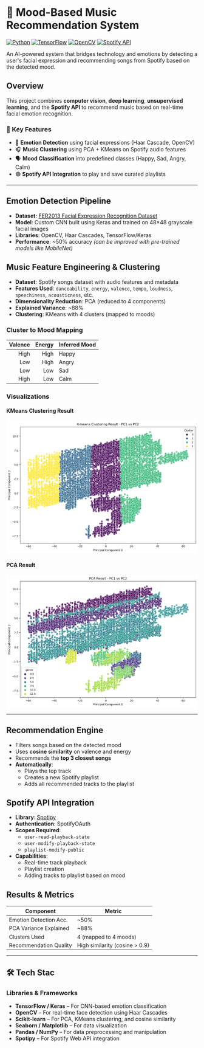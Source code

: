 # 🎵 Mood-Based Music Recommendation System

[![Python](https://img.shields.io/badge/Python-3.8%2B-blue.svg)](https://www.python.org/)
[![TensorFlow](https://img.shields.io/badge/TensorFlow-2.x-orange.svg)](https://www.tensorflow.org/)
[![OpenCV](https://img.shields.io/badge/OpenCV-4.x-green.svg)](https://opencv.org/)
[![Spotify API](https://img.shields.io/badge/Spotify%20API-integrated-brightgreen.svg)](https://developer.spotify.com/)

An AI-powered system that bridges technology and emotions by detecting a user's facial expression and recommending songs from Spotify based on the detected mood.


##  Overview

This project combines **computer vision**, **deep learning**, **unsupervised learning**, and the **Spotify API** to recommend music based on real-time facial emotion recognition.

### 🔧 Key Features

- 🧠 **Emotion Detection** using facial expressions (Haar Cascade, OpenCV)
- 🎧 **Music Clustering** using PCA + KMeans on Spotify audio features
- 🗣️ **Mood Classification** into predefined classes (Happy, Sad, Angry, Calm)
- 🟢 **Spotify API Integration** to play and save curated playlists

---

## Emotion Detection Pipeline

- **Dataset**: [FER2013 Facial Expression Recognition Dataset](https://www.kaggle.com/datasets/msambare/fer2013)
- **Model**: Custom CNN built using Keras and trained on 48×48 grayscale facial images
- **Libraries**: OpenCV, Haar Cascades, TensorFlow/Keras
- **Performance**: ~50% accuracy *(can be improved with pre-trained models like MobileNet)*


## Music Feature Engineering & Clustering

- **Dataset**: Spotify songs dataset with audio features and metadata
- **Features Used**: `danceability`, `energy`, `valence`, `tempo`, `loudness`, `speechiness`, `acousticness`, etc.
- **Dimensionality Reduction**: PCA (reduced to 4 components)
- **Explained Variance**: ~88%
- **Clustering**: KMeans with 4 clusters (mapped to moods)

### Cluster to Mood Mapping

| Valence | Energy | Inferred Mood |
|--------:|-------:|:--------------|
| High    | High   | Happy         |
| Low     | High   | Angry         |
| Low     | Low    | Sad           |
| High    | Low    | Calm          |

### Visualizations

#### KMeans Clustering Result
![KMeans Clustering](/Images/Kmeans.png)

#### PCA Result
![PCA Result](/Images/PCA_result.png)

---

## Recommendation Engine

- Filters songs based on the detected mood
- Uses **cosine similarity** on valence and energy
- Recommends the **top 3 closest songs**
- **Automatically**:
  - Plays the top track
  - Creates a new Spotify playlist
  - Adds all recommended tracks to the playlist

## Spotify API Integration

- **Library**: [Spotipy](https://spotipy.readthedocs.io/)
- **Authentication**: SpotifyOAuth
- **Scopes Required**:
  - `user-read-playback-state`
  - `user-modify-playback-state`
  - `playlist-modify-public`
- **Capabilities**:
  - Real-time track playback
  - Playlist creation
  - Adding tracks to playlist based on mood


## Results & Metrics

| Component               | Metric                          |
|-------------------------|---------------------------------|
| Emotion Detection Acc.  | ~50%                            |
| PCA Variance Explained  | ~88%                            |
| Clusters Used           | 4 (mapped to 4 moods)           |
| Recommendation Quality  | High similarity (cosine > 0.9) |

---

## 🛠️ Tech Stac

### Libraries & Frameworks
- **TensorFlow / Keras** – For CNN-based emotion classification
- **OpenCV** – For real-time face detection using Haar Cascades
- **Scikit-learn** – For PCA, KMeans clustering, and cosine similarity
- **Seaborn / Matplotlib** – For data visualization
- **Pandas / NumPy** – For data preprocessing and manipulation
- **Spotipy** – For Spotify Web API integration
